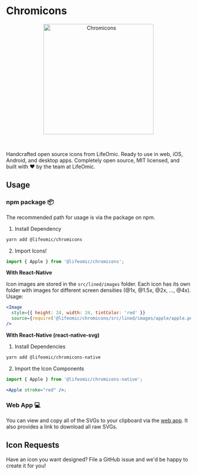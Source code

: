 # Chromicons

<p align="center">
  <a href="https://github.com/lifeomic/chromicons">
    <img src="https://github.com/lifeomic/chromicons/blob/master/.github/chromicons@2x.png?raw=true" alt="Chromicons" width="300" />
  </a>
</p>

<br>

Handcrafted open source icons from LifeOmic. Ready to use in web, iOS, Android, and desktop apps. Completely open source, MIT licensed, and built with ♥️ by the team at LifeOmic.

## Usage

### npm package 📦

The recommended path for usage is via the package on npm.

1. Install Dependency

```bash
yarn add @lifeomic/chromicons
```

2. Import Icons!

```js
import { Apple } from '@lifeomic/chromicons';
```

**With React-Native**

Icon images are stored in the `src/lined/images` folder. Each icon has its own folder with images for different screen densities (@1x, @1.5x, @2x, ..., @4x). Usage:

```jsx
<Image
  style={{ height: 24, width: 24, tintColor: 'red' }}
  source={require('@lifeomic/chromicons/src/lined/images/apple/apple.png')}
/>
```

**With React-Native (react-native-svg)**

1. Install Dependencies

```bash
yarn add @lifeomic/chromicons-native
```

2. Import the Icon Components

```jsx
import { Apple } from '@lifeomic/chromicons-native';

<Apple stroke="red" />;
```

### Web App 💻

You can view and copy all of the SVGs to your clipboard via the [web app](https://lifeomic.github.io/chromicons.com/). It also provides a link to download all raw SVGs.

## Icon Requests

Have an icon you want designed? File a GitHub issue and we'd be happy to create it for you!
